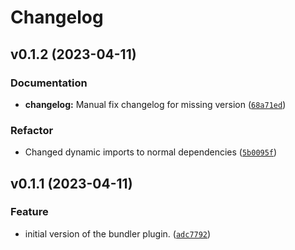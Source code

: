 # Changelog

<!--next-version-placeholder-->

## v0.1.2 (2023-04-11)
### Documentation
* **changelog:** Manual fix changelog for missing version ([`68a71ed`](https://github.com/educationwarehouse/edwh-bundler-plugin/commit/68a71ed76ae53d758f45aca70fa2a61bbbff5a9d))
### Refactor
* Changed dynamic imports to normal dependencies ([`5b0095f`](https://github.com/educationwarehouse/edwh-bundler-plugin/commit/5b0095f9121a92e1573415e08461561a8bd0e023))

## v0.1.1 (2023-04-11)
### Feature
* initial version of the bundler plugin. ([`adc7792`](https://github.com/educationwarehouse/edwh-bundler-plugin/commit/adc7792b8bbe2ee2e9326377f54f4010aa94d69c))
